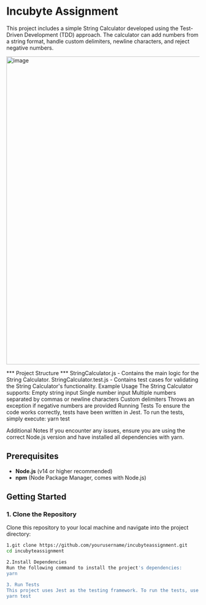 # Incubyte Assignment

This project includes a simple String Calculator developed using the Test-Driven Development (TDD) approach. The calculator can add numbers from a string format, handle custom delimiters, newline characters, and reject negative numbers.

<img width="804" alt="image" src="https://github.com/user-attachments/assets/5cefb61a-3e03-4831-8bc0-f5eff79b5ae2">





*** Project Structure ***
StringCalculator.js - Contains the main logic for the String Calculator. 
StringCalculator.test.js - Contains test cases for validating the String Calculator's functionality.
Example Usage
The String Calculator supports:
Empty string input
Single number input
Multiple numbers separated by commas or newline characters
Custom delimiters
Throws an exception if negative numbers are provided
Running Tests
To ensure the code works correctly, tests have been written in Jest. To run the tests, simply execute:
yarn test

Additional Notes
If you encounter any issues, ensure you are using the correct Node.js version and have installed all dependencies with yarn.


## Prerequisites

- **Node.js** (v14 or higher recommended)
- **npm** (Node Package Manager, comes with Node.js)

## Getting Started

### 1. Clone the Repository

Clone this repository to your local machine and navigate into the project directory:

```bash
1.git clone https://github.com/yourusername/incubyteassignment.git
cd incubyteassignment

2.Install Dependencies
Run the following command to install the project's dependencies:
yarn

3. Run Tests
This project uses Jest as the testing framework. To run the tests, use the following command:
yarn test




